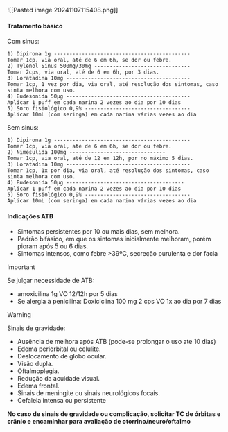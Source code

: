
![[Pasted image 20241107115408.png]]

#### Tratamento básico
Com sinus:
```
1) Dipirona 1g --------------------------------------------
Tomar 1cp, via oral, até de 6 em 6h, se dor ou febre.
2) Tylenol Sinus 500mg/30mg -------------------------------
Tomar 2cps, via oral, até de 6 em 6h, por 3 dias.
3) Loratadina 10mg ----------------------------------------
Tomar 1cp, 1 vez por dia, via oral, até resolução dos sintomas, caso sinta melhora com uso.
4) Budesonida 50μg ----------------------------------------
Aplicar 1 puff em cada narina 2 vezes ao dia por 10 dias
5) Soro fisiológico 0,9% ----------------------------------
Aplicar 10mL (com seringa) em cada narina várias vezes ao dia
```
Sem sinus:
```
1) Dipirona 1g --------------------------------------------
Tomar 1cp, via oral, até de 6 em 6h, se dor ou febre.
2) Nimesulida 100mg -------------------------------
Tomar 1cp, via oral, até de 12 em 12h, por no máximo 5 dias.
3) Loratadina 10mg ----------------------------------------
Tomar 1cp, 1x por dia, via oral, até resolução dos sintomas, caso sinta melhora com uso.
4) Budesonida 50μg --------------------------------------
Aplicar 1 puff em cada narina 2 vezes ao dia por 10 dias
5) Soro fisiológico 0,9% ----------------------------------
Aplicar 10mL (com seringa) em cada narina várias vezes ao dia
```

#### Indicações ATB
- Sintomas persistentes por 10 ou mais dias, sem melhora. 
- Padrão bifásico, em que os sintomas inicialmente melhoram, porém pioram após 5 ou 6 dias. 
- Sintomas intensos, como febre >39ºC, secreção purulenta e dor facia

> [!important]
> Se julgar necessidade de ATB:
> - amoxicilina 1g VO 12/12h por 5 dias 
> - Se alergia à penicilina:  Doxiciclina 100 mg 2 cps VO 1x ao dia por 7 dias

> [!warning]
> Sinais de gravidade:
> - Ausência de melhora após ATB (pode-se prolongar o uso ate 10 dias)
> - Edema periorbital ou celulite.
> - Deslocamento de globo ocular.
> - Visão dupla.
> - Oftalmoplegia.
> - Redução da acuidade visual.
> - Edema frontal.
> - Sinais de meningite ou sinais neurológicos focais.
> - Cefaleia intensa ou persistente

**No caso de sinais de gravidade ou complicação, solicitar TC de órbitas e crânio e encaminhar para avaliação de otorrino/neuro/oftalmo**


